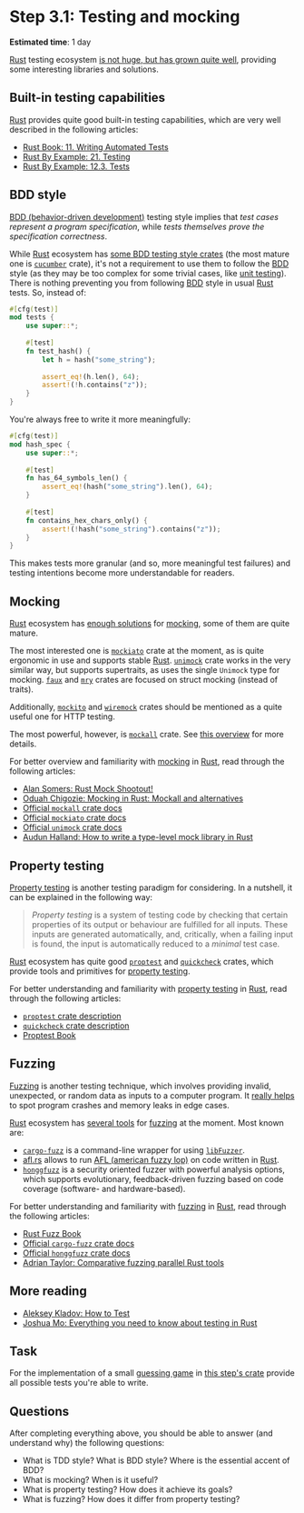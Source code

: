 Step 3.1: Testing and mocking
=============================

__Estimated time__: 1 day

[Rust] testing ecosystem [is not huge, but has grown quite well][1], providing some interesting libraries and solutions.




## Built-in testing capabilities

[Rust] provides quite good built-in testing capabilities, which are very well described in the following articles:
- [Rust Book: 11. Writing Automated Tests][2]
- [Rust By Example: 21. Testing][3]
- [Rust By Example: 12.3. Tests][4]




## BDD style

[BDD (behavior-driven development)][BDD] testing style implies that _test cases represent a program specification_, while _tests themselves prove the specification correctness_.

While [Rust] ecosystem has [some BDD testing style crates][11] (the most mature one is [`cucumber`] crate), it's not a requirement to use them to follow the [BDD] style (as they may be too complex for some trivial cases, like [unit testing][12]). There is nothing preventing you from following [BDD] style in usual [Rust] tests. So, instead of:
```rust
#[cfg(test)]
mod tests {
    use super::*;
    
    #[test]
    fn test_hash() {
        let h = hash("some_string");
        
        assert_eq!(h.len(), 64);
        assert!(!h.contains("z"));
    }
}
```
You're always free to write it more meaningfully:
```rust
#[cfg(test)]
mod hash_spec {
    use super::*;
    
    #[test]
    fn has_64_symbols_len() {
        assert_eq!(hash("some_string").len(), 64);
    }
    
    #[test]
    fn contains_hex_chars_only() {
        assert!(!hash("some_string").contains("z"));
    }
}
```
This makes tests more granular (and so, more meaningful test failures) and testing intentions become more understandable for readers.




## Mocking

[Rust] ecosystem has [enough solutions][1] for [mocking][41], some of them are quite mature.

The most interested one is [`mockiato`] crate at the moment, as is quite ergonomic in use and supports stable [Rust]. [`unimock`] crate works in the very similar way, but supports supertraits, as uses the single `Unimock` type for mocking. [`faux`] and [`mry`] crates are focused on struct mocking (instead of traits).

Additionally, [`mockito`] and [`wiremock`] crates should be mentioned as a quite useful one for HTTP testing.

The most powerful, however, is [`mockall`] crate. See [this overview][43] for more details.

For better overview and familiarity with [mocking][41] in [Rust], read through the following articles:
- [Alan Somers: Rust Mock Shootout!][43]
- [Oduah Chigozie: Mocking in Rust: Mockall and alternatives][45]
- [Official `mockall` crate docs][`mockall`]
- [Official `mockiato` crate docs][`mockiato`]
- [Official `unimock` crate docs][`unimock`]
- [Audun Halland: How to write a type-level mock library in Rust][44]




## Property testing

[Property testing][21] is another testing paradigm for considering. In a nutshell, it can be explained in the following way:

> _Property testing_ is a system of testing code by checking that certain properties of its output or behaviour are fulfilled for all inputs. These inputs are generated automatically, and, critically, when a failing input is found, the input is automatically reduced to a _minimal_ test case.

[Rust] ecosystem has quite good [`proptest`] and [`quickcheck`] crates, which provide tools and primitives for [property testing][21].

For better understanding and familiarity with [property testing][21] in [Rust], read through the following articles:
- [`proptest` crate description][`proptest`]
- [`quickcheck` crate description][`quickcheck`]
- [Proptest Book][22]




## Fuzzing

[Fuzzing][31] is another testing technique, which involves providing invalid, unexpected, or random data as inputs to a computer program. It [really helps][32] to spot program crashes and memory leaks in edge cases.

[Rust] ecosystem has [several tools][33] for [fuzzing][31] at the moment. Most known are:
- [`cargo-fuzz`] is a command-line wrapper for using [`libFuzzer`].
- [afl.rs] allows to run [AFL (american fuzzy lop)][AFL] on code written in [Rust].
- [`honggfuzz`] is a security oriented fuzzer with powerful analysis options, which supports evolutionary, feedback-driven fuzzing based on code coverage (software- and hardware-based).

For better understanding and familiarity with [fuzzing][31] in [Rust], read through the following articles:
- [Rust Fuzz Book][34]
- [Official `cargo-fuzz` crate docs][`cargo-fuzz`]
- [Official `honggfuzz` crate docs][`honggfuzz`]
- [Adrian Taylor: Comparative fuzzing parallel Rust tools][35]




## More reading

- [Aleksey Kladov: How to Test][61]
- [Joshua Mo: Everything you need to know about testing in Rust][62]




## Task

For the implementation of a small [guessing game][51] in [this step's crate](src/main.rs) provide all possible tests you're able to write.




## Questions

After completing everything above, you should be able to answer (and understand why) the following questions:
- What is TDD style? What is BDD style? Where is the essential accent of BDD?
- What is mocking? When is it useful?
- What is property testing? How does it achieve its goals?
- What is fuzzing? How does it differ from property testing?




[`cargo-fuzz`]: https://docs.rs/cargo-fuzz
[`cucumber`]: https://docs.rs/cucumber
[`faux`]: https://docs.rs/faux
[`honggfuzz`]: https://docs.rs/honggfuzz
[`libFuzzer`]: https://llvm.org/docs/LibFuzzer.html
[`mockall`]: https://docs.rs/mockall
[`mockiato`]: https://docs.rs/mockiato
[`mockito`]: https://docs.rs/mockito
[`mry`]: https://docs.rs/mry
[`proptest`]: https://docs.rs/proptest
[`quickcheck`]: https://docs.rs/quickcheck
[`unimock`]: https://docs.rs/unimock
[`wiremock`]: https://docs.rs/wiremock
[AFL]: http://lcamtuf.coredump.cx/afl
[afl.rs]: https://github.com/rust-fuzz/afl.rs
[BDD]: https://en.wikipedia.org/wiki/Behavior-driven_development
[Rust]: https://www.rust-lang.org

[1]: https://github.com/rust-unofficial/awesome-rust#testing
[2]: https://doc.rust-lang.org/book/ch11-00-testing.html
[3]: https://doc.rust-lang.org/rust-by-example/testing.html
[4]: https://doc.rust-lang.org/rust-by-example/cargo/test.html
[11]: https://crates.io/search?q=bdd
[12]: https://en.wikipedia.org/wiki/Unit_testing
[21]: https://en.wikipedia.org/wiki/Property_testing
[22]: https://altsysrq.github.io/proptest-book/intro.html
[31]: https://en.wikipedia.org/wiki/Fuzzing
[32]: https://github.com/rust-fuzz/trophy-case
[33]: https://crates.io/search?q=fuzzing
[34]: https://rust-fuzz.github.io/book/cargo-fuzz.html
[35]: https://medium.com/@adetaylor/comparative-fuzzing-parallel-rust-tools-fac5ce9c9c2d
[41]: https://en.wikipedia.org/wiki/Mock_object
[43]: https://asomers.github.io/mock_shootout
[44]: https://audunhalland.github.io/blog/how-to-write-a-type-level-mock-library-in-rust
[45]: https://blog.logrocket.com/mocking-rust-mockall-alternatives
[51]: https://doc.rust-lang.org/book/ch02-00-guessing-game-tutorial.html
[61]: https://matklad.github.io/2021/05/31/how-to-test.html
[62]: https://www.shuttle.rs/blog/2024/03/21/testing-in-rust
